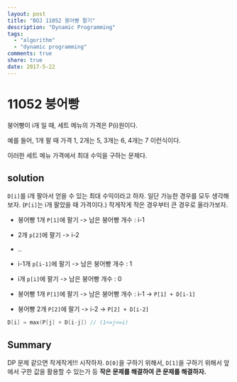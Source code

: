 ```yaml
---
layout: post
title: "BOJ 11052 붕어빵 팔기"
description: "Dynamic Programming"
tags:
  - "algorithm"
  - "dynamic programming"
comments: true
share: true
date: 2017-5-22
---
```


# 11052 붕어빵

붕어빵이 i개 일 때, 세트 메뉴의 가격은 P(i)원이다.

예를 들어, 1개 팔 때 가격 1, 2개는 5, 3개는 6, 4개는 7 이런식이다.

이러한 세트 메뉴 가격에서 최대 수익을 구하는 문제다.

## solution

`D[i]`를 i개 팔아서 얻을 수 있는 최대 수익이라고 하자.
일단 가능한 경우를 모두 생각해보자. (`P[i]`는 i개 팔았을 때 가격이다.)
작게작게 작은 경우부터 큰 경우로 올라가보자.


- 붕어빵 1개 `P[1]`에 팔기 -> 남은 붕어빵 개수 : i-1
- 2개 `p[2]`에 팔기 -> i-2
- ..
- i-1개 `p[i-1]`에 팔기 -> 남은 붕어빵 개수 : 1
- i개 `p[i]`에 팔기 -> 남은 붕어빵 개수 : 0

- 붕어빵 1개 `P[1]`에 팔기 -> 남은 붕어빵 개수 : i-1 -> `P[1] + D[i-1]`
- 붕어빵 2개 `P[2]`에 팔기 -> i-2 -> `P[2] + D[i-2]`

```C
D[i] = max(P[j] + D[i-j]) // (1<=j<=i)
```


## Summary

DP 문제 같으면 작게작게!!! 시작하자.
`D[0]`을 구하기 위해서, `D[1]`을 구하기 위해서 앞에서 구한 값을 활용할 수 있는가 등 **작은 문제를 해결하여 큰 문제를 해결하자.**
